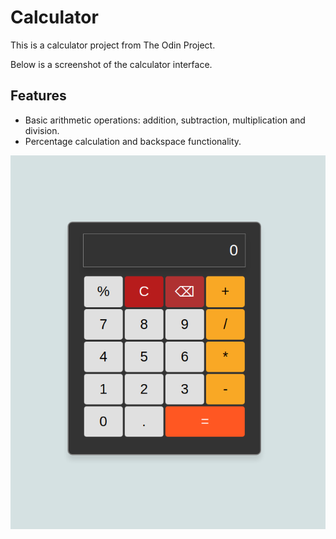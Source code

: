 # Calculator

This is a calculator project from The Odin Project.

Below is a screenshot of the calculator interface.

## Features

- Basic arithmetic operations: addition, subtraction, multiplication and division.
- Percentage calculation and backspace functionality.

![Calculator Screenshot](./images/Calculator_.png)
